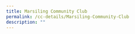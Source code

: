 ```yaml
---
title: Marsiling Community Club
permalink: /cc-details/Marsiling-Community-Club
description: ""
---
```

